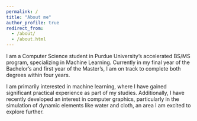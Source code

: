 ```yaml
---
permalink: /
title: "About me"
author_profile: true
redirect_from:
  - /about/
  - /about.html
---
```


I am a Computer Science student in Purdue University’s accelerated BS/MS program, specializing in Machine Learning. Currently in my final year of the Bachelor’s and first year of the Master’s, I am on track to complete both degrees within four years.

I am primarily interested in machine learning, where I have gained significant practical experience as part of my studies. Additionally, I have recently developed an interest in computer graphics, particularly in the simulation of dynamic elements like water and cloth, an area I am excited to explore further.
